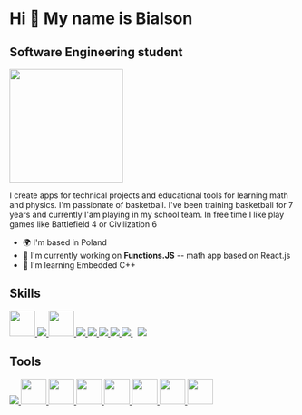 Hi 👋 My name is Bialson 
========================

Software Engineering student
----------------------------

<img src='https://user-images.githubusercontent.com/78564805/178810387-de0264ea-b398-4e70-b405-1f6c14a2fd81.svg' width=200 style="text-allign: right"/>

I create apps for technical projects and educational tools for learning math and physics. I'm passionate of basketball. I've been training basketball for 7 years and currently I'am playing in my school team. In free time I like play games like Battlefield 4 or Civilization 6

* 🌍  I'm based in Poland
* 🚀  I'm currently working on <b>Functions.JS</b> -- math app based on React.js
* 🧠  I'm learning Embedded C++


Skills
----------------------------
<p align="left"> 
    <a href="https://isocpp.org/" target="_blank"> <img src="https://img.icons8.com/color/344/c-plus-plus-logo.png" width=45 height=45/> </a>
    <a href="https://www.python.org" target="_blank"> <img src="https://img.icons8.com/color/48/000000/python.png"/> </a> 
    <a href="https://docs.microsoft.com/pl-pl/dotnet/csharp/tour-of-csharp/" target="_blank"> <img src="https://img.icons8.com/color/344/c-sharp-logo-2.png" width="45" height="45"/> </a> 
    <a href="https://developer.mozilla.org/en-US/docs/Web/JavaScript" target="_blank"> <img src="https://img.icons8.com/color/48/000000/javascript.png"/> </a> 
    <a href="https://www.w3.org/html/" target="_blank"> <img src="https://img.icons8.com/color/48/000000/html-5.png"/> </a> 
    <a href="https://www.w3schools.com/css/" target="_blank"> <img src="https://img.icons8.com/color/48/000000/css3.png"/> </a> 
    <a href="https://getbootstrap.com" target="_blank"> <img src="https://img.icons8.com/color/48/000000/bootstrap.png"/> </a> 
    <a style="padding-right:8px;" href="https://nodejs.org" target="_blank"> <img src="https://img.icons8.com/color/48/000000/nodejs.png"/> </a> 
    <a style="padding-right:8px;" href="https://www.mysql.com/" target="_blank"> <img src="https://img.icons8.com/fluent/50/000000/mysql-logo.png"/> </a>
</p>


Tools
----------------------------
<p align="left"> 
    <a href="https://git-scm.com/" target="_blank"> <img src="https://img.icons8.com/color/48/000000/git.png"/> </a>  
    <a href="https://redux.js.org" target="_blank"> <img src="https://img.icons8.com/fluency/344/visual-studio-code-2019.png" width=45 height=45/> </a>
    <a href="https://code.visualstudio.com/" target="_blank"> <img src="https://img.icons8.com/color/344/visual-studio--v2.png" width=45 height=45/> </a>
    <a href="https://www.blender.org/" target="_blank"> <img src="https://img.icons8.com/color/344/blender-3d.png" width=45 height=45/> </a>
    <a href="https://www.figma.com/" target="_blank"> <img src="https://img.icons8.com/color/344/figma--v1.png" width=45 height=45/> </a>
    <a href="https://www.adobe.com/pl/products/photoshop.html" target="_blank"> <img src="https://img.icons8.com/color/344/adobe-photoshop--v1.png" width=45 height=45/> </a>
    <a href="https://www.microsoft.com/pl-pl/software-download/windows10" target="_blank"> <img src="https://img.icons8.com/color/344/windows-10.png" width=45 height=45/> </a>
    <a href="https://github.com/microsoft/terminal" target="_blank"> <img src="https://upload.wikimedia.org/wikipedia/commons/0/01/Windows_Terminal_Logo_256x256.png" width=45 height=45/> </a>
</p>


<!---
Bialson/Bialson is a ✨ special ✨ repository because its `README.md` (this file) appears on your GitHub profile.
You can click the Preview link to take a look at your changes.
--->
